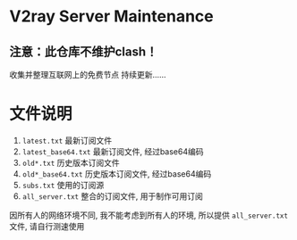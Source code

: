 # V2ray Server Maintenance
## 注意：此仓库不维护clash！
收集并整理互联网上的免费节点
持续更新......


# 文件说明
1. `latest.txt` 最新订阅文件
2. `latest_base64.txt` 最新订阅文件, 经过base64编码
3. `old*.txt` 历史版本订阅文件
4. `old*_base64.txt` 历史版本订阅文件, 经过base64编码
5. `subs.txt` 使用的订阅源
6. `all_server.txt` 整合的订阅文件, 用于制作可用订阅

因所有人的网络环境不同, 我不能考虑到所有人的环境, 所以提供 `all_server.txt` 文件, 请自行测速使用